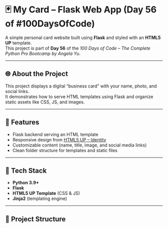 # 🃏 My Card – Flask Web App (Day 56 of #100DaysOfCode)

A simple personal card website built using **Flask** and styled with an **HTML5 UP** template.  
This project is part of **Day 56** of the *100 Days of Code – The Complete Python Pro Bootcamp by Angela Yu*.

---

## 🌐 About the Project

This project displays a digital “business card” with your name, photo, and social links.  
It demonstrates how to serve HTML templates using Flask and organize static assets like CSS, JS, and images.

---

## 🚀 Features

- Flask backend serving an HTML template  
- Responsive design from [HTML5 UP – Identity](https://html5up.net/identity)  
- Customizable content (name, title, image, and social media links)  
- Clean folder structure for templates and static files  

---

## 🧠 Tech Stack

- **Python 3.9+**
- **Flask**
- **HTML5 UP Template** (CSS & JS)
- **Jinja2** (templating engine)

---

## 📁 Project Structure

